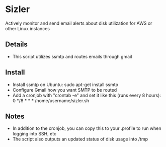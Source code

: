 # Sizler
Actively monitor and send email alerts about disk utilization for AWS or other Linux instances

## Details
- This script utilizes ssmtp and routes emails through gmail 

## Install 
- Install ssmtp on Ubuntu: sudo apt-get install ssmtp
- Configure Gmail how you want SMTP to be routed
- Add a cronjob with "crontab -e" and set it like this (runs every 8 hours): 0 */8 * * * /home/username/sizler.sh

## Notes
- In addition to the cronjob, you can copy this to your .profile to run when logging into SSH, etc
- The script also outputs an updated status of disk usage into /tmp
